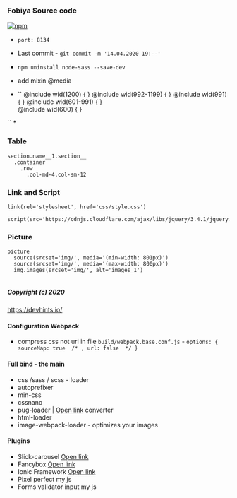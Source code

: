 ### Fobiya Source code

[![npm](https://badgen.net/npm/v/@babel/core)](https://github.com/Fobiya/coursecode)
*  ``port: 8134``
* Last commit -  ``git commit -m '14.04.2020 19:--'``
*  ``npm uninstall node-sass --save-dev``
* add mixin @media

*  ``
@include wid(1200) {   } 
@include wid(992-1199) {   } 
@include wid(991) {   } 
@include wid(601-991) {   }  
@include wid(600) {   }  

``
* 


### Table
```
section.name__1.section__
  .container
    .row
      .col-md-4.col-sm-12
```
### Link and Script
```
link(rel='stylesheet', href='css/style.css')

script(src='https://cdnjs.cloudflare.com/ajax/libs/jquery/3.4.1/jquery.js')
```
### Picture
```
picture
  source(srcset='img/', media='(min-width: 801px)')
  source(srcset='img/', media='(max-width: 800px)')
  img.images(srcset='img/', alt='images_1')
  
```


##### Copyright (c) 2020


https://devhints.io/

#### Configuration Webpack

* compress css not url in file ``build/webpack.base.conf.js``  -  `` options: { sourceMap: true  /* , url: false  */ } ``

#### Full bind - the main

* css /sass / scss - loader
* autoprefixer
* min-css
* cssnano
* pug-loader | [Open link](https://pughtml.com) converter
* html-loader
* image-webpack-loader - optimizes your images 

#### Plugins
* Slick-carousel  [Open link](https://github.com/kenwheeler/slick/)   
* Fancybox [Open link](https://github.com/fancyapps/fancybox)  
* Ionic Framework [Open link](https://ionicons.com/v2/)  
* Pixel perfect my js
* Forms validator input my js